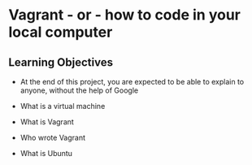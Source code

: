 # Vagrant - or - how to code in your local computer

## Learning Objectives

- At the end of this project, you are expected to be able to explain to anyone, without the help of Google

* What is a virtual machine

* What is Vagrant

* Who wrote Vagrant

* What is Ubuntu

